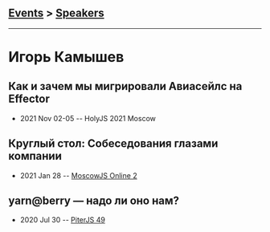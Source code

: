## [Events](../README.md) > [Speakers](../speakers.md)
---

# Игорь Камышев

## Как и зачем мы мигрировали Авиасейлс на Effector
- 2021 Nov 02-05 -- HolyJS 2021 Moscow    
## Круглый стол: Собеседования глазами компании
- 2021 Jan 28 -- [MoscowJS Online 2](https://www.youtube.com/watch?v=ll3aCbLMLqI)    
## yarn@berry — надо ли оно нам?
- 2020 Jul 30 -- [PiterJS 49](https://www.youtube.com/watch?v=R5_yImO-m4g&t=5222s)    
